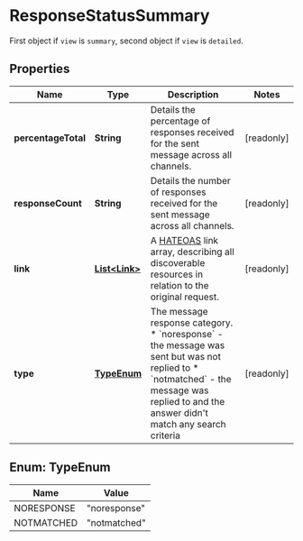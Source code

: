 

# ResponseStatusSummary

First object if `view` is `summary`, second object if `view` is `detailed`.

## Properties

| Name | Type | Description | Notes |
|------------ | ------------- | ------------- | -------------|
|**percentageTotal** | **String** | Details the percentage of responses received for the sent message across all channels. |  [readonly] |
|**responseCount** | **String** | Details the number of responses received for the sent message across all channels. |  [readonly] |
|**link** | [**List&lt;Link&gt;**](Link.md) | A [HATEOAS](https://en.wikipedia.org/wiki/HATEOAS) link array, describing all discoverable resources in relation to the original request. |  [readonly] |
|**type** | [**TypeEnum**](#TypeEnum) | The message response category.  * &#x60;noresponse&#x60; - the message was sent but was not replied to * &#x60;notmatched&#x60; - the message was replied to and the answer didn&#39;t match any search criteria |  [readonly] |



## Enum: TypeEnum

| Name | Value |
|---- | -----|
| NORESPONSE | &quot;noresponse&quot; |
| NOTMATCHED | &quot;notmatched&quot; |



